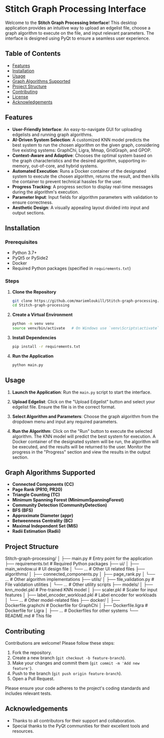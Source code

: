 # Stitch Graph Processing Interface

Welcome to the **Stitch Graph Processing Interface**! This desktop application provides an intuitive way to upload an edgelist file, choose a graph algorithm to execute on the file, and input relevant parameters. The interface is designed using PyQt to ensure a seamless user experience.

## Table of Contents

- [Features](#features)
- [Installation](#installation)
- [Usage](#usage)
- [Graph Algorithms Supported](#graph-algorithms-supported)
- [Project Structure](#project-structure)
- [Contributing](#contributing)
- [License](#license)
- [Acknowledgements](#acknowledgements)

## Features

- **User-Friendly Interface**: An easy-to-navigate GUI for uploading edgelists and running graph algorithms.
- **AI-Driven System Selection**: A customized KNN model predicts the best system to run the chosen algorithm on the given graph, considering five existing systems: GraphChi, Ligra, Mmap, GridGraph, and GPOP.
- **Context-Aware and Adaptive**: Chooses the optimal system based on the graph characteristics and the desired algorithm, supporting in-memory, out-of-core, and hybrid systems.
- **Automated Execution**: Runs a Docker container of the designated system to execute the chosen algorithm, returns the result, and then kills the container to prevent technical hassles for the user.
- **Progress Tracking**: A progress section to display real-time messages during the algorithm's execution.
- **Parameter Input**: Input fields for algorithm parameters with validation to ensure correctness.
- **Aesthetic Design**: A visually appealing layout divided into input and output sections.

## Installation

### Prerequisites

- Python 3.7+
- PyQt5 or PySide2
- Docker
- Required Python packages (specified in `requirements.txt`)

### Steps

1. **Clone the Repository**
    ```bash
    git clone https://github.com/mariemloukill/Stitch-graph-processing.git
    cd Stitch-graph-processing
    ```

2. **Create a Virtual Environment**
    ```bash
    python -m venv venv
    source venv/bin/activate   # On Windows use `venv\Scripts\activate`
    ```

3. **Install Dependencies**
    ```bash
    pip install -r requirements.txt
    ```

4. **Run the Application**
    ```bash
    python main.py
    ```

## Usage

1. **Launch the Application**:
    Run the `main.py` script to start the interface.

2. **Upload Edgelist**:
    Click on the "Upload Edgelist" button and select your edgelist file. Ensure the file is in the correct format.

3. **Select Algorithm and Parameters**:
    Choose the graph algorithm from the dropdown menu and input any required parameters.

4. **Run the Algorithm**:
    Click on the "Run" button to execute the selected algorithm. The KNN model will predict the best system for execution. A Docker container of the designated system will be run, the algorithm will be executed, and the results will be returned to the user. Monitor the progress in the "Progress" section and view the results in the output section.

## Graph Algorithms Supported

- **Connected Components (CC)**
- **Page Rank (PR10, PR20)**
- **Triangle Counting (TC)**
- **Minimum Spanning Forest (MinimumSpanningForest)**
- **Community Detection (CommunityDetection)**
- **BFS (BFS)**
- **Approximate Diameter (appr)**
- **Betweenness Centrality (BC)**
- **Maximal Independent Set (MIS)**
- **Radii Estimation (Radii)**

## Project Structure

Stitch-graph-processing/
│
├── main.py # Entry point for the application
├── requirements.txt # Required Python packages
├── ui/
│ ├── main_window.ui # UI design file
│ └── ... # Other UI related files
├── algorithms/
│ ├── connected_components.py
│ ├── page_rank.py
│ └── ... # Other algorithm implementations
├── utils/
│ ├── file_validation.py # File validation utilities
│ └── ... # Other utility scripts
├── models/
│ ├── knn_model.pkl # Pre-trained KNN model
│ ├── scaler.pkl # Scaler for input features
│ ├── label_encoder_workload.pkl # Label encoder for workloads
│ └── ... # Other model-related files
├── docker/
│ ├── Dockerfile.graphchi # Dockerfile for GraphChi
│ ├── Dockerfile.ligra # Dockerfile for Ligra
│ ├── ... # Dockerfiles for other systems
└── README.md # This file

## Contributing

Contributions are welcome! Please follow these steps:

1. Fork the repository.
2. Create a new branch (`git checkout -b feature-branch`).
3. Make your changes and commit them (`git commit -m 'Add new feature'`).
4. Push to the branch (`git push origin feature-branch`).
5. Open a Pull Request.

Please ensure your code adheres to the project's coding standards and includes relevant tests.

## Acknowledgements

- Thanks to all contributors for their support and collaboration.
- Special thanks to the PyQt communities for their excellent tools and resources.
